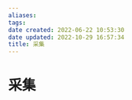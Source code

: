 ```yaml
---
aliases: 
tags: 
date created: 2022-06-22 10:53:30
date updated: 2022-10-29 16:57:34
title: 采集
---
```


# 采集
